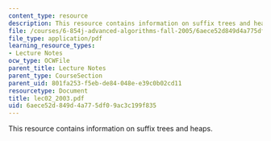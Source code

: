 ```yaml
---
content_type: resource
description: This resource contains information on suffix trees and heaps.
file: /courses/6-854j-advanced-algorithms-fall-2005/6aece52d849d4a775df09ac3c199f835_lec02_2003.pdf
file_type: application/pdf
learning_resource_types:
- Lecture Notes
ocw_type: OCWFile
parent_title: Lecture Notes
parent_type: CourseSection
parent_uid: 801fa253-f5eb-de84-048e-e39c0b02cd11
resourcetype: Document
title: lec02_2003.pdf
uid: 6aece52d-849d-4a77-5df0-9ac3c199f835
---
```

This resource contains information on suffix trees and heaps.

